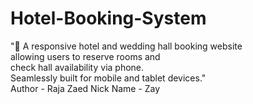 # Hotel-Booking-System
"📅 A responsive hotel and wedding hall booking website </br> allowing users to reserve rooms and </br> check hall availability via phone. </br> Seamlessly built for mobile and tablet devices." </br>
Author - Raja Zaed
Nick Name - Zay
